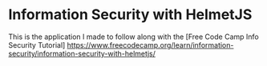 # Information Security with HelmetJS

This is the application I made to follow along with the [Free Code Camp Info Security Tutorial] https://www.freecodecamp.org/learn/information-security/information-security-with-helmetjs/
